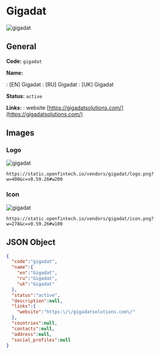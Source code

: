 
# Gigadat 
![gigadat](https://static.openfintech.io/vendors/gigadat/logo.png?w=400&c=v0.59.26#w200)  

## General 
 
**Code:** `gigadat` 
 
**Name:** 
 
:	[EN] Gigadat 
:	[RU] Gigadat 
:	[UK] Gigadat 
 
**Status:** `active` 
 
**Links:** 
: website [https://gigadatsolutions.com/](https://gigadatsolutions.com/) 
 

## Images 

### Logo 
 
![gigadat](https://static.openfintech.io/vendors/gigadat/logo.png?w=400&c=v0.59.26#w200)  

```
https://static.openfintech.io/vendors/gigadat/logo.png?w=400&c=v0.59.26#w200
```  

### Icon 
 
![gigadat](https://static.openfintech.io/vendors/gigadat/icon.png?w=278&c=v0.59.26#w100)  

```
https://static.openfintech.io/vendors/gigadat/icon.png?w=278&c=v0.59.26#w100
```  

## JSON Object 

```json
{
  "code":"gigadat",
  "name":{
    "en":"Gigadat",
    "ru":"Gigadat",
    "uk":"Gigadat"
  },
  "status":"active",
  "description":null,
  "links":{
    "website":"https:\/\/gigadatsolutions.com\/"
  },
  "countries":null,
  "contacts":null,
  "address":null,
  "social_profiles":null
}
```  
